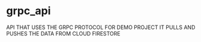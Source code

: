 # grpc_api

API THAT USES THE GRPC PROTOCOL FOR DEMO PROJECT IT PULLS AND PUSHES THE DATA FROM CLOUD FIRESTORE
